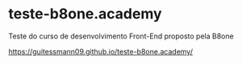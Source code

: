 # teste-b8one.academy
Teste do curso de desenvolvimento Front-End proposto pela B8one

https://guitessmann09.github.io/teste-b8one.academy/
